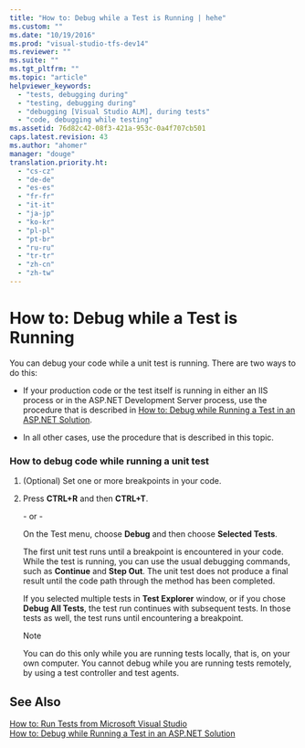 ```yaml
---
title: "How to: Debug while a Test is Running | hehe"
ms.custom: ""
ms.date: "10/19/2016"
ms.prod: "visual-studio-tfs-dev14"
ms.reviewer: ""
ms.suite: ""
ms.tgt_pltfrm: ""
ms.topic: "article"
helpviewer_keywords: 
  - "tests, debugging during"
  - "testing, debugging during"
  - "debugging [Visual Studio ALM], during tests"
  - "code, debugging while testing"
ms.assetid: 76d82c42-08f3-421a-953c-0a4f707cb501
caps.latest.revision: 43
ms.author: "ahomer"
manager: "douge"
translation.priority.ht: 
  - "cs-cz"
  - "de-de"
  - "es-es"
  - "fr-fr"
  - "it-it"
  - "ja-jp"
  - "ko-kr"
  - "pl-pl"
  - "pt-br"
  - "ru-ru"
  - "tr-tr"
  - "zh-cn"
  - "zh-tw"
---
```

# How to: Debug while a Test is Running
You can debug your code while a unit test is running. There are two ways to do this:  
  
-   If your production code or the test itself is running in either an IIS process or in the ASP.NET Development Server process, use the procedure that is described in [How to: Debug while Running a Test in an ASP.NET Solution](../test/how-to--debug-while-running-a-test-in-an-asp.net-solution.md).  
  
-   In all other cases, use the procedure that is described in this topic.  
  
### How to debug code while running a unit test  
  
1.  (Optional) Set one or more breakpoints in your code.  
  
2.  Press **CTRL+R** and then **CTRL+T**.  
  
     \- or -  
  
     On the Test menu, choose **Debug** and then choose **Selected Tests**.  
  
     The first unit test runs until a breakpoint is encountered in your code. While the test is running, you can use the usual debugging commands, such as **Continue** and **Step Out**. The unit test does not produce a final result until the code path through the method has been completed.  
  
     If you selected multiple tests in **Test Explorer** window, or if you chose **Debug All Tests**, the test run continues with subsequent tests. In those tests as well, the test runs until encountering a breakpoint.  
  
    > [!NOTE]
    >  You can do this only while you are running tests locally, that is, on your own computer. You cannot debug while you are running tests remotely, by using a test controller and test agents.  
  
## See Also  
 [How to: Run Tests from Microsoft Visual Studio](../test/how-to--run-tests-from-microsoft-visual-studio.md)   
 [How to: Debug while Running a Test in an ASP.NET Solution](../test/how-to--debug-while-running-a-test-in-an-asp.net-solution.md)